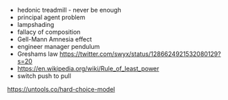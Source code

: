 
- hedonic treadmill - never be enough
- principal agent problem
- lampshading
- fallacy of composition
- Gell-Mann Amnesia effect
- engineer manager pendulum
- Greshams law https://twitter.com/swyx/status/1286624921532080129?s=20
- https://en.wikipedia.org/wiki/Rule_of_least_power 
- switch push to pull



https://untools.co/hard-choice-model